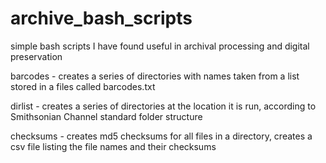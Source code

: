 # archive_bash_scripts
simple bash scripts I have found useful in archival processing and digital preservation

barcodes - creates a series of directories with names taken from a list stored in a files called barcodes.txt

dirlist - creates a series of directories at the location it is run, according to Smithsonian Channel standard folder structure

checksums - creates md5 checksums for all files in a directory, creates a csv file listing the file names and their checksums


